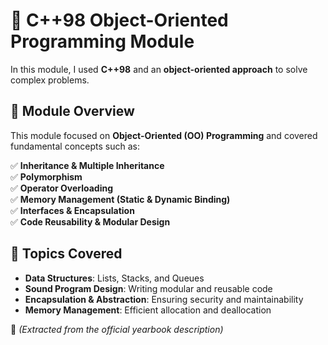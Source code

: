 # 🚀 C++98 Object-Oriented Programming Module  

In this module, I used **C++98** and an **object-oriented approach** to solve complex problems.  

## 📌 Module Overview  

This module focused on **Object-Oriented (OO) Programming** and covered fundamental concepts such as:  

✅ **Inheritance & Multiple Inheritance**  
✅ **Polymorphism**  
✅ **Operator Overloading**  
✅ **Memory Management (Static & Dynamic Binding)**  
✅ **Interfaces & Encapsulation**  
✅ **Code Reusability & Modular Design**  

## 📂 Topics Covered  

- **Data Structures**: Lists, Stacks, and Queues  
- **Sound Program Design**: Writing modular and reusable code  
- **Encapsulation & Abstraction**: Ensuring security and maintainability  
- **Memory Management**: Efficient allocation and deallocation  

📖 *(Extracted from the official yearbook description)*  
